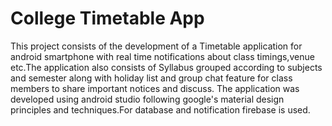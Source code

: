 # College Timetable App
This project consists of the development of a Timetable application for android smartphone with real
time notifications about class timings,venue etc.The application also consists of Syllabus grouped
according to subjects and semester along with holiday list and group chat feature for class members to
share important notices and discuss.
The application was developed using android studio following google's material design principles and
techniques.For database and notification firebase is used.
